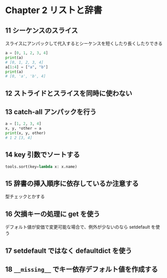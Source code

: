 # Chapter 2 リストと辞書

## 11 シーケンスのスライス

スライスにアンパックして代入するとシーケンスを短くしたり長くしたりできる

```python
a = [0, 1, 2, 3, 4]
print(a)
# [0, 1, 2, 3, 4]
a[1:4] = ["a", "b"]
print(a)
# [0, 'a', 'b', 4]
```

## 12 ストライドとスライスを同時に使わない

## 13 catch-all アンパックを行う

```python
a = [1, 2, 3, 4]
x, y, *other = a
print(x, y, other)
# 1 2 [3, 4]
```

## 14 key 引数でソートする

```python
tools.sort(key=lambda x: x.name)
```

## 15 辞書の挿入順序に依存しているか注意する

型チェックとかする

## 16 欠損キーの処理に get を使う

デフォルト値が安価で変更可能な場合で、例外が少ないのなら setdefault を使う

## 17 setdefault ではなく defaultdict を使う

## 18 `__missing__` でキー依存デフォルト値を作成する
